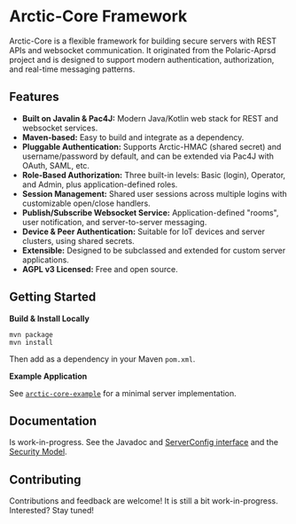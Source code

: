 # Arctic-Core Framework

Arctic-Core is a flexible framework for building secure servers with REST APIs and websocket communication. It originated from the Polaric-Aprsd project and is designed to support modern authentication, authorization, and real-time messaging patterns.

## Features

- **Built on Javalin & Pac4J:** Modern Java/Kotlin web stack for REST and websocket services.
- **Maven-based:** Easy to build and integrate as a dependency.
- **Pluggable Authentication:** Supports Arctic-HMAC (shared secret) and username/password by default, and can be extended via Pac4J with OAuth, SAML, etc.
- **Role-Based Authorization:** Three built-in levels: Basic (login), Operator, and Admin, plus application-defined roles.
- **Session Management:** Shared user sessions across multiple logins with customizable open/close handlers.
- **Publish/Subscribe Websocket Service:** Application-defined "rooms", user notification, and server-to-server messaging.
- **Device & Peer Authentication:** Suitable for IoT devices and server clusters, using shared secrets.
- **Extensible:** Designed to be subclassed and extended for custom server applications.
- **AGPL v3 Licensed:** Free and open source.

## Getting Started

**Build & Install Locally**
   ```shell
   mvn package
   mvn install
   ```
   Then add as a dependency in your Maven `pom.xml`.

**Example Application**

   See [`arctic-core-example`](https://github.com/PolaricServer/arctic-core-example) for a minimal server implementation.

## Documentation

Is work-in-progress. See the Javadoc and [ServerConfig interface](https://github.com/PolaricServer/Arctic-Core/blob/main/doc/serverconfig.md) and the [Security Model](https://github.com/PolaricServer/Arctic-Core/blob/main/doc/security.model.md).

## Contributing

Contributions and feedback are welcome! It is still a bit work-in-progress. Interested? Stay tuned!

